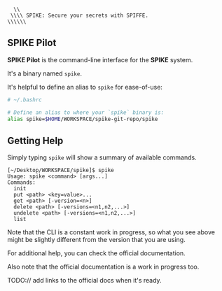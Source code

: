```text
  \\ 
 \\\\ SPIKE: Secure your secrets with SPIFFE.
\\\\\\
```

## SPIKE Pilot

**SPIKE Pilot** is the command-line interface for the **SPIKE** system.

It's a binary named `spike`.

It's helpful to define an alias to `spike` for ease-of-use:

```bash
# ~/.bashrc

# Define an alias to where your `spike` binary is:
alias spike=$HOME/WORKSPACE/spike-git-repo/spike
```

## Getting Help

Simply typing `spike` will show a summary of available commands.

```text
[~/Desktop/WORKSPACE/spike]$ spike
Usage: spike <command> [args...]
Commands:
  init
  put <path> <key=value>...
  get <path> [-version=<n>]
  delete <path> [-versions=<n1,n2,...>]
  undelete <path> [-versions=<n1,n2,...>]
  list
```

Note that the CLI is a constant work in progress, so what you see above might be 
slightly different from the version that you are using.

For additional help, you can check the official documentation.

Also note that the official documentation is a work in progress too.

TODO:// add links to the official docs when it's ready.
